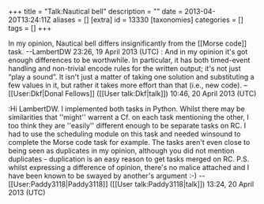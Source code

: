 +++
title = "Talk:Nautical bell"
description = ""
date = 2013-04-20T13:24:11Z
aliases = []
[extra]
id = 13330
[taxonomies]
categories = []
tags = []
+++

In my opinion, Nautical bell differs insignificantly from the [[Morse code]] task.
--LambertDW 23:26, 19 April 2013 (UTC)
: And in my opinion it's got enough differences to be worthwhile. In particular, it has both timed-event handling and non-trivial encode rules for the written output; it's not just “play a sound”. It isn't just a matter of taking one solution and substituting a few values in it, but rather it takes more effort than that (i.e., new code). –[[User:Dkf|Donal Fellows]] ([[User talk:Dkf|talk]]) 10:46, 20 April 2013 (UTC)

:Hi LambertDW. I implemented both tasks in Python. Whilst there may be similarities that ''might'' warrent a Cf. on each task mentioning the other, I too think they are ''easily'' different enough to be separate tasks on RC. I had to use the scheduling module on this task and needed winsound to complete the Morse code task for example. The tasks aren't even close to being seen as duplicates in my opinion, although you did not mention duplicates - duplication is an easy reason to get tasks merged on RC. 
P.S. whilst expressing a difference of opinion, there's no malice attached and I have been known to be swayed by another's argument :-)
--[[User:Paddy3118|Paddy3118]] ([[User talk:Paddy3118|talk]]) 13:24, 20 April 2013 (UTC)
